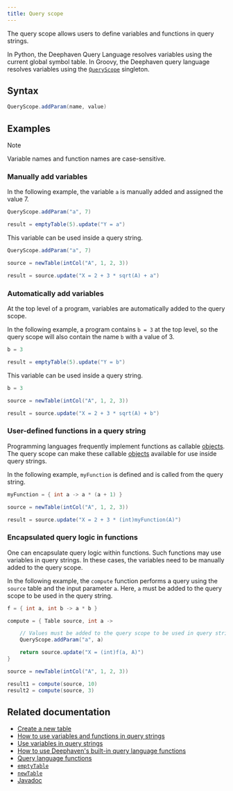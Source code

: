```yaml
---
title: Query scope
---
```


The query scope allows users to define variables and functions in query strings.

In Python, the Deephaven Query Language resolves variables using the current global symbol table. In Groovy, the Deephaven query language resolves variables using the [`QueryScope`](/core/javadoc/io/deephaven/engine/context/QueryScope.html) singleton.

## Syntax

```groovy skip-test
QueryScope.addParam(name, value)
```

## Examples

> [!NOTE]
> Variable names and function names are case-sensitive.

### Manually add variables

In the following example, the variable `a` is manually added and assigned the value 7.

```groovy
QueryScope.addParam("a", 7)

result = emptyTable(5).update("Y = a")
```

This variable can be used inside a query string.

```groovy order=source,result
QueryScope.addParam("a", 7)

source = newTable(intCol("A", 1, 2, 3))

result = source.update("X = 2 + 3 * sqrt(A) + a")
```

### Automatically add variables

At the top level of a program, variables are automatically added to the query scope.

In the following example, a program contains `b = 3` at the top level, so the query scope will also contain the name `b` with a value of 3.

```groovy
b = 3

result = emptyTable(5).update("Y = b")
```

This variable can be used inside a query string.

```groovy order=source,result
b = 3

source = newTable(intCol("A", 1, 2, 3))

result = source.update("X = 2 + 3 * sqrt(A) + b")
```

### User-defined functions in a query string

Programming languages frequently implement functions as callable [objects](../types/objects.md). The query scope can make these callable [objects](../types/objects.md) available for use inside query strings.

In the following example, `myFunction` is defined and is called from the query string.

```groovy order=source,result
myFunction = { int a -> a * (a + 1) }

source = newTable(intCol("A", 1, 2, 3))

result = source.update("X = 2 + 3 * (int)myFunction(A)")
```

### Encapsulated query logic in functions

One can encapsulate query logic within functions. Such functions may use variables in query strings. In these cases, the variables need to be manually added to the query scope.

In the following example, the `compute` function performs a query using the `source` table and the input parameter `a`. Here, `a` must be added to the query scope to be used in the query string.

```groovy order=source,result1,result2
f = { int a, int b -> a * b }

compute = { Table source, int a ->

    // Values must be added to the query scope to be used in query strings.
    QueryScope.addParam("a", a)

    return source.update("X = (int)f(a, A)")
}

source = newTable(intCol("A", 1, 2, 3))

result1 = compute(source, 10)
result2 = compute(source, 3)
```

## Related documentation

- [Create a new table](../../../how-to-guides/new-and-empty-table.md#newtable)
- [How to use variables and functions in query strings](../../../how-to-guides/queryscope.md)
- [Use variables in query strings](../../../conceptual/queryscope.md)
- [How to use Deephaven's built-in query language functions](../../../how-to-guides/built-in-functions.md)
- [Query language functions](../query-library/query-language-function-reference.md)
- [`emptyTable`](../../table-operations/create/emptyTable.md)
- [`newTable`](../../table-operations/create/newTable.md)
- [Javadoc](/core/javadoc/io/deephaven/engine/context/QueryScope.html)
